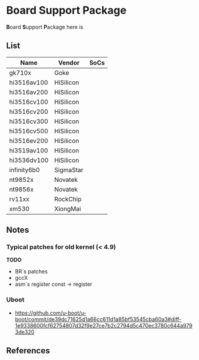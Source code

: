 # Board Support Package

**B**oard **S**upport **P**ackage here is 

## List

|Name       |Vendor   |SoCs|
|-----------|---------|----|
|gk710x     |Goke     |    |
|hi3516av100|HiSilicon|    |
|hi3516av200|HiSilicon|    |
|hi3516cv100|HiSilicon|    |
|hi3516cv200|HiSilicon|    |
|hi3516cv300|HiSilicon|    |
|hi3516cv500|HiSilicon|    |
|hi3516ev200|HiSilicon|    |
|hi3519av100|HiSilicon|    |
|hi3536dv100|HiSilicon|    |
|infinity6b0|SigmaStar|    |
|nt9852x    |Novatek  |    |
|nt9856x    |Novatek  |    |
|rv11xx     |RockChip |    |
|xm530      |XiongMai |    |

## Notes

### Typical patches for old kernel (< 4.9)

**TODO**

* BR`s patches
* gccX
* asm`s register const -> register

### Uboot

* https://github.com/u-boot/u-boot/commit/de39dc71625d1a66cc611d1a85bf53545cba60a3#diff-1e9338600fcf62754807d32f9e27ce7b2c2794d5c470ec3780c644a9793de320

## References
